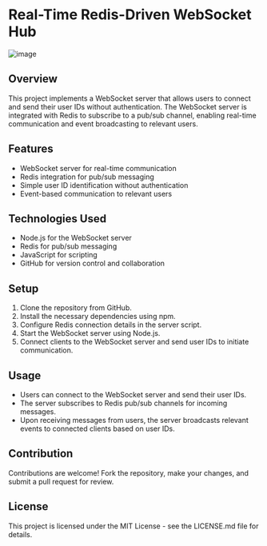 # Real-Time Redis-Driven WebSocket Hub
![image](https://github.com/skushagra9/RedisWS-Hub/assets/120712705/1eda5867-b401-4e0a-94ca-55ad95b43ce2)

## Overview
This project implements a WebSocket server that allows users to connect and send their user IDs without authentication. The WebSocket server is integrated with Redis to subscribe to a pub/sub channel, enabling real-time communication and event broadcasting to relevant users.

## Features
- WebSocket server for real-time communication
- Redis integration for pub/sub messaging
- Simple user ID identification without authentication
- Event-based communication to relevant users

## Technologies Used
- Node.js for the WebSocket server
- Redis for pub/sub messaging
- JavaScript for scripting
- GitHub for version control and collaboration

## Setup
1. Clone the repository from GitHub.
2. Install the necessary dependencies using npm.
3. Configure Redis connection details in the server script.
4. Start the WebSocket server using Node.js.
5. Connect clients to the WebSocket server and send user IDs to initiate communication.

## Usage
- Users can connect to the WebSocket server and send their user IDs.
- The server subscribes to Redis pub/sub channels for incoming messages.
- Upon receiving messages from users, the server broadcasts relevant events to connected clients based on user IDs.

## Contribution
Contributions are welcome! Fork the repository, make your changes, and submit a pull request for review.

## License
This project is licensed under the MIT License - see the LICENSE.md file for details.

